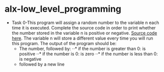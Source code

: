 # alx-low_level_programming

- Task 0-This program will assign a random number to the variable n each time it is executed. Complete the source code in order to print whether the number stored in the variable n is positive or negative. [Source code here](https://github.com/holbertonschool/0x01.c/blob/master/0-positive_or_negative_c). The variable n will store a different value every time you will run this program. The output of the program should be:
	- The number, followed by:
		⋅⋅* if the number is greater than 0: is positive
		⋅⋅* if the number is 0: is zero
		⋅⋅* if the number is less than 0: is negative
	- followed by a new line
